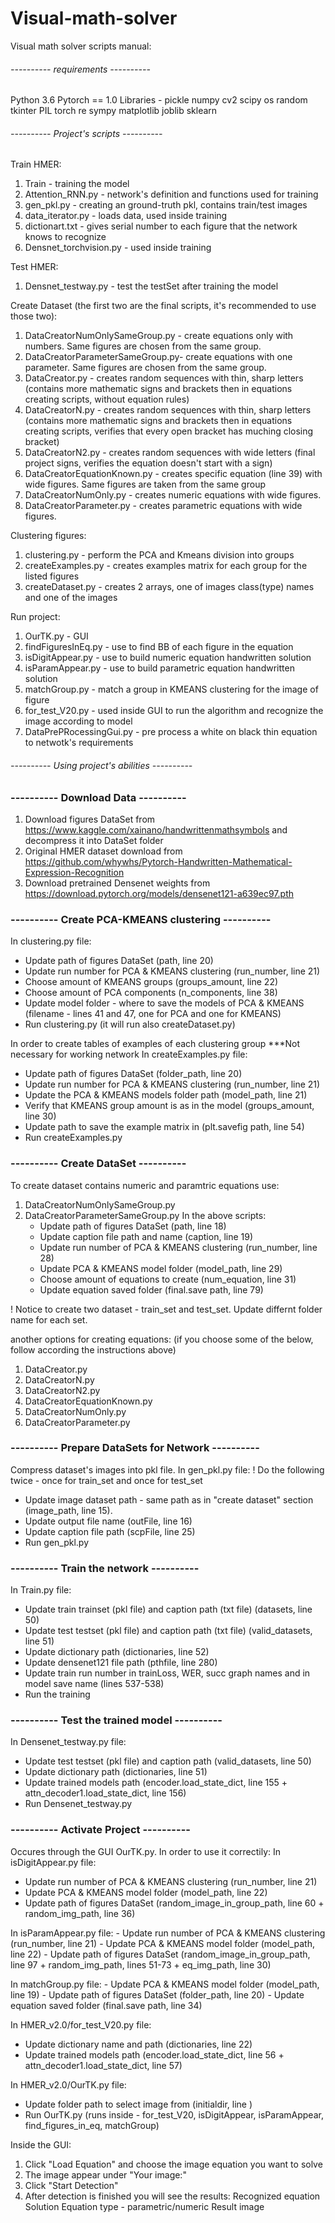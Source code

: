 # Visual-math-solver
Visual math solver scripts manual:

###### ---------- requirements ---------- ###### 
Python 3.6
Pytorch == 1.0
Libraries -
  pickle
  numpy
  cv2
  scipy
  os
  random
  tkinter
  PIL
  torch
  re
  sympy
  matplotlib
  joblib
  sklearn


###### ---------- Project's scripts ---------- ###### 

Train HMER:
1. Train - training the model
2. Attention_RNN.py - network's definition and functions used for training
3. gen_pkl.py - creating an ground-truth pkl, contains train/test images
4. data_iterator.py - loads data, used inside training
5. dictionart.txt - gives serial number to each figure that the network knows to recognize
6. Densnet_torchvision.py - used inside training

Test HMER:
1. Densnet_testway.py - test the testSet after training the model

Create Dataset (the first two are the final scripts, it's recommended to use those two):
1. DataCreatorNumOnlySameGroup.py - create equations only with numbers. Same figures are chosen from the same group.
2. DataCreatorParameterSameGroup.py- create equations with one parameter. Same figures are chosen from the same group.
3. DataCreator.py - creates random sequences with thin, sharp letters
 (contains more mathematic signs and brackets then in equations creating scripts, without equation rules)
4. DataCreatorN.py - creates random sequences with thin, sharp letters
 (contains more mathematic signs and brackets then in equations creating scripts, verifies that every open bracket has muching closing bracket)
5. DataCreatorN2.py - creates random sequences with wide letters
 (final project signs, verifies the equation doesn't start with a sign)
6. DataCreatorEquationKnown.py - creates specific equation (line 39) with wide figures. Same figures are taken from the same group
7.  DataCreatorNumOnly.py - creates numeric equations with wide figures.
8. DataCreatorParameter.py - creates parametric equations with wide figures.

Clustering figures:
1. clustering.py - perform the PCA and Kmeans division into groups
2. createExamples.py - creates examples matrix for each group for the listed figures
3. createDataset.py - creates 2 arrays, one of images class(type) names and one of the images

Run project:
1. OurTK.py - GUI
2. findFiguresInEq.py - use to find BB of each figure in the equation
3. isDigitAppear.py - use to build numeric equation handwritten solution
4. isParamAppear.py - use to build parametric equation handwritten solution
5. matchGroup.py - match a group in KMEANS clustering for the image of figure
6. for_test_V20.py - used inside GUI to run the algorithm and recognize the image according to model
7. DataPrePRocessingGui.py - pre process a white on black thin equation to netwotk's requirements

###### ---------- Using project's abilities ---------- ###### 

### ---------- Download Data ---------- ###
1. Download figures DataSet from https://www.kaggle.com/xainano/handwrittenmathsymbols and decompress it into DataSet folder
2. Original HMER dataset download from https://github.com/whywhs/Pytorch-Handwritten-Mathematical-Expression-Recognition
3. Download pretrained Densenet weights from https://download.pytorch.org/models/densenet121-a639ec97.pth

### ---------- Create PCA-KMEANS clustering ---------- ###
In clustering.py file:
  - Update path of figures DataSet (path, line 20)
  - Update run number for PCA & KMEANS clustering (run_number, line 21)
  - Choose amount of KMEANS groups (groups_amount, line 22)
  - Choose amount of PCA components (n_components, line 38)
  - Update model folder - where to save the models of PCA & KMEANS (filename - lines 41 and 47, one for PCA and one for KMEANS)
  - Run clustering.py (it will run also createDataset.py)

In order to create tables of examples of each clustering group ***Not necessary for working network
In createExamples.py file:
  - Update path of figures DataSet (folder_path, line 20)
  - Update run number for PCA & KMEANS clustering (run_number, line 21)
  - Update the PCA & KMEANS models folder path (model_path, line 21)
  - Verify that KMEANS group amount is as in the model (groups_amount, line 30)
  - Update path to save the example matrix in (plt.savefig path, line 54)
  - Run createExamples.py

### ---------- Create DataSet ---------- ###
To create dataset contains numeric and paramtric equations use:
1. DataCreatorNumOnlySameGroup.py
2. DataCreatorParameterSameGroup.py 
In the above scripts:
    - Update path of figures DataSet (path, line 18)
    - Update caption file path and name (caption, line 19)
    - Update run number of PCA & KMEANS clustering (run_number, line 28)
    - Update PCA & KMEANS model folder (model_path, line 29)
    - Choose amount of equations to create (num_equation, line 31)
    - Update equation saved folder (final.save path, line 79)

  ! Notice to create two dataset - train_set and test_set. Update differnt folder name for each set.

another options for creating equations: (if you choose some of the below, follow according the instructions above)
1. DataCreator.py 
2. DataCreatorN.py
3. DataCreatorN2.py
4. DataCreatorEquationKnown.py 
5. DataCreatorNumOnly.py 
6. DataCreatorParameter.py

### ---------- Prepare DataSets for Network ---------- ###
Compress dataset's images into pkl file. In gen_pkl.py file:
  ! Do the following twice - once for train_set and once for test_set
  - Update image dataset path - same path as in "create dataset" section (image_path, line 15). 
  - Update output file name (outFile, line 16)
  - Update caption file path (scpFile, line 25)
  - Run gen_pkl.py

### ---------- Train the network ---------- ###
In Train.py file:
  - Update train trainset (pkl file) and caption path (txt file) (datasets, line 50)
  - Update test testset (pkl file) and caption path (txt file) (valid_datasets, line 51)
  - Update dictionary path (dictionaries, line 52)
  - Update densenet121 file path (pthfile, line 280)
  - Update train run number in trainLoss, WER, succ graph names and in model save name (lines 537-538)
  - Run the training 

### ---------- Test the trained model ---------- ###
In Densenet_testway.py file:
  - Update test testset (pkl file) and caption path (valid_datasets, line 50)
  - Update dictionary path (dictionaries, line 51)
  - Update trained models path (encoder.load_state_dict, line 155 + attn_decoder1.load_state_dict, line 156)
  - Run Densenet_testway.py

### ---------- Activate Project ---------- ###
Occures through the GUI OurTK.py. In order to use it correctily:
In isDigitAppear.py file:
  - Update run number of PCA & KMEANS clustering (run_number, line 21)
  - Update PCA & KMEANS model folder (model_path, line 22)
  - Update path of figures DataSet (random_image_in_group_path, line 60 + random_img_path, line 36)

In isParamAppear.py file:
    - Update run number of PCA & KMEANS clustering (run_number, line 21)
    - Update PCA & KMEANS model folder (model_path, line 22)
    - Update path of figures DataSet (random_image_in_group_path, line 97 + random_img_path, lines 51-73  + eq_img_path, line 30)

In matchGroup.py file:
    - Update PCA & KMEANS model folder (model_path, line 19)
    - Update path of figures DataSet (folder_path, line 20)
    - Update equation saved folder (final.save path, line 34)

In HMER_v2.0/for_test_V20.py file:
  - Update dictionary name and path (dictionaries, line 22)
  - Update trained models path (encoder.load_state_dict, line 56 + attn_decoder1.load_state_dict, line 57)

In HMER_v2.0/OurTK.py file:
  - Update folder path to select image from (initialdir, line )
  - Run OurTK.py (runs inside - for_test_V20, isDigitAppear, isParamAppear, find_figures_in_eq, matchGroup)

Inside the GUI:
  1. Click "Load Equation" and choose the image equation you want to solve
  2. The image appear under "Your image:"
  3. Click "Start Detection"
  4. After detection is finished you will see the results:
    Recognized equation
    Solution
    Equation type - parametric/numeric
    Result image
